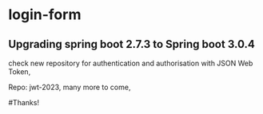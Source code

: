 # login-form
## Upgrading spring boot 2.7.3 to Spring boot 3.0.4
check new repository for authentication and authorisation with JSON Web Token, 


Repo: jwt-2023,
many more to come, 

#Thanks!
